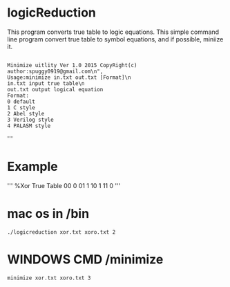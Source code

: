 # logicReduction
This program converts true table to logic equations.
This simple command line program convert true table to symbol equations, and if possible, miniize it. 
```
```
    Minimize uitlity Ver 1.0 2015 CopyRight(c) author:spuggy0919@gmail.com\n",      
    Usage:minimize in.txt out.txt [Format]\n
    in.txt input true table\n
    out.txt output logical equation
    Format:
    0 default
    1 C style
    2 Abel style
    3 Verilog style
    4 PALASM style
'''
# Example
'''
%Xor True Table
00 0
01 1
10 1
11 0
'''

# mac os in /bin
```
./logicreduction xor.txt xoro.txt 2
```



# WINDOWS CMD /minimize
```
minimize xor.txt xoro.txt 3
```
